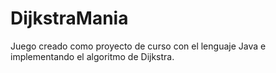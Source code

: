 # DijkstraMania
Juego creado como proyecto de curso con el lenguaje Java e implementando el algoritmo de Dijkstra.
